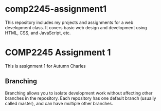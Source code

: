# comp2245-assignment1
This repository includes my projects and assignments for a web development class. It covers basic web design and development using HTML, CSS, and JavaScript, etc.<br>
# COMP2245 Assignment 1
This is assignment 1 for Autumn Charles
## Branching
Branching allows you to isolate development work without affecting other branches in the repository. Each repository has one default branch (usually called master), and can have multiple other branches.
